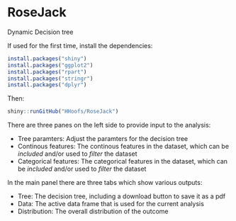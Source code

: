 # RoseJack
Dynamic Decision tree

If used for the first time, install the dependencies:
```R
install.packages("shiny")
install.packages("ggplot2")
install.packages("rpart")
install.packages("stringr")
install.packages("dplyr")
```

Then:
```R
shiny::runGitHub("HHoofs/RoseJack")
```

There are three panes on the left side to provide input to the analysis:
* Tree paramters: Adjust the paramters for the decision tree
* Continous features: The continous features in the dataset, which can be *included* and/or used to *filter* the dataset
* Categorical features: The categorical features in the dataset, which can be *included* and/or used to *filter* the dataset

In the main panel there are three tabs which show various outputs:
* Tree: The decision tree, including a download button to save it as a pdf
* Data: The active data frame that is used for the current analysis
* Distribution: The overall distribution of the outcome